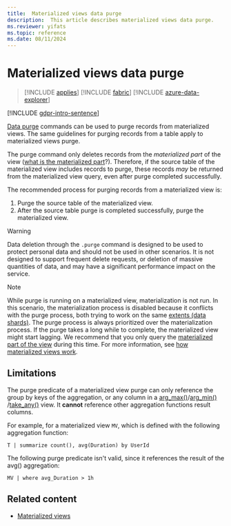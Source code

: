 ```yaml
---
title:  Materialized views data purge
description:  This article describes materialized views data purge.
ms.reviewer: yifats
ms.topic: reference
ms.date: 08/11/2024
---
```


# Materialized views data purge

> [!INCLUDE [applies](../../includes/applies-to-version/applies.md)] [!INCLUDE [fabric](../../includes/applies-to-version/fabric.md)] [!INCLUDE [azure-data-explorer](../../includes/applies-to-version/azure-data-explorer.md)]

[!INCLUDE [gdpr-intro-sentence](../../includes/gdpr-intro-sentence.md)]

[Data purge](../../concepts/data-purge.md) commands can be used to purge records from materialized views. The same guidelines for purging records from a table apply to materialized views purge.

The purge command only deletes records from the *materialized part* of the view ([what is the materialized part](materialized-view-overview.md#how-materialized-views-work)?). Therefore, if the source table of the materialized view includes records to purge, these records *may* be returned from the materialized view query, even after purge completed successfully.

The recommended process for purging records from a materialized view is:

1. Purge the source table of the materialized view.
1. After the source table purge is completed successfully, purge the materialized view.

>[!WARNING]
> Data deletion through the `.purge` command is designed to be used to protect personal data and should not be used in other scenarios. It is not designed to support frequent delete requests, or deletion of massive quantities of data, and may have a significant performance impact on the service.

>[!NOTE]
> While purge is running on a materialized view, materialization is not run. In this scenario, the materialization process is disabled because it conflicts with the purge process, both trying to work on the same [extents (data shards)](../extents-overview.md). The purge process is always prioritized over the materialization process. If the purge takes a long while to complete, the materialized view might start lagging. We recommend that you only query the [materialized part of the view](materialized-view-overview.md#materialized-views-queries) during this time. For more information, see [how materialized views work](materialized-view-overview.md#how-materialized-views-work).

## Limitations

The purge predicate of a materialized view purge can only reference the group by keys of the aggregation, or any column in a [arg_max()](../../query/arg-max-aggregation-function.md)/[arg_min() ](../../query/arg-min-aggregation-function.md)/[take_any()](../../query/take-any-aggregation-function.md) view. It **cannot** reference other aggregation functions result columns.

For example, for a materialized view `MV`, which is defined with the following aggregation function:

```kusto
T | summarize count(), avg(Duration) by UserId
```

The following purge predicate isn't valid, since it references the result of the avg() aggregation:

```kusto
MV | where avg_Duration > 1h
```

## Related content

* [Materialized views](materialized-view-overview.md)